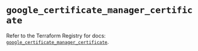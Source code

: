 # `google_certificate_manager_certificate`

Refer to the Terraform Registry for docs: [`google_certificate_manager_certificate`](https://registry.terraform.io/providers/hashicorp/google/5.12.0/docs/resources/certificate_manager_certificate).
